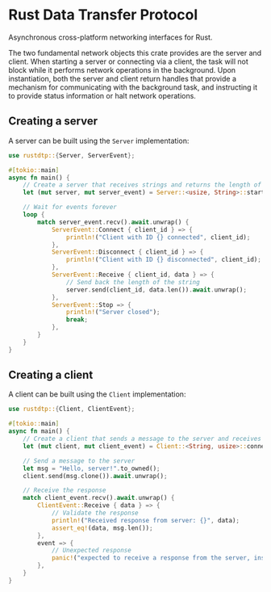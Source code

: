 # Rust Data Transfer Protocol

Asynchronous cross-platform networking interfaces for Rust.

The two fundamental network objects this crate provides are the server and client. When starting a server or connecting via a client, the task will not block while it performs network operations in the background. Upon instantiation, both the server and client return handles that provide a mechanism for communicating with the background task, and instructing it to provide status information or halt network operations.

## Creating a server

A server can be built using the `Server` implementation:

```rust
use rustdtp::{Server, ServerEvent};

#[tokio::main]
async fn main() {
    // Create a server that receives strings and returns the length of each string
    let (mut server, mut server_event) = Server::<usize, String>::start(("0.0.0.0", 0)).await.unwrap();

    // Wait for events forever
    loop {
        match server_event.recv().await.unwrap() {
            ServerEvent::Connect { client_id } => {
                println!("Client with ID {} connected", client_id);
            },
            ServerEvent::Disconnect { client_id } => {
                println!("Client with ID {} disconnected", client_id);
            },
            ServerEvent::Receive { client_id, data } => {
                // Send back the length of the string
                server.send(client_id, data.len()).await.unwrap();
            },
            ServerEvent::Stop => {
                println!("Server closed");
                break;
            },
        }
    }
}
```

## Creating a client

A client can be built using the `Client` implementation:

```rust
use rustdtp::{Client, ClientEvent};

#[tokio::main]
async fn main() {
    // Create a client that sends a message to the server and receives the length of the message
    let (mut client, mut client_event) = Client::<String, usize>::connect(("127.0.0.1", 29275)).await.unwrap();

    // Send a message to the server
    let msg = "Hello, server!".to_owned();
    client.send(msg.clone()).await.unwrap();

    // Receive the response
    match client_event.recv().await.unwrap() {
        ClientEvent::Receive { data } => {
            // Validate the response
            println!("Received response from server: {}", data);
            assert_eq!(data, msg.len());
        },
        event => {
            // Unexpected response
            panic!("expected to receive a response from the server, instead got {:?}", event);
        },
    }
}
```
